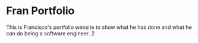 # Fran Portfolio
This is Francisco's portfolio website to show what he has done and what he can do being a software engineer. 2